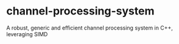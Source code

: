 # channel-processing-system
A robust, generic and efficient channel processing system in C++, leveraging SIMD
